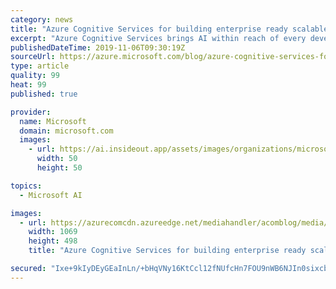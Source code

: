 ```yaml
---
category: news
title: "Azure Cognitive Services for building enterprise ready scalable AI solutions"
excerpt: "Azure Cognitive Services brings AI within reach of every developer without requiring machine learning expertise. All it takes is an API call to embed the ability to see, hear, speak, understand, and accelerate decision-making into your apps."
publishedDateTime: 2019-11-06T09:30:19Z
sourceUrl: https://azure.microsoft.com/blog/azure-cognitive-services-for-building-enterprise-ready-scalable-ai-solutions/
type: article
quality: 99
heat: 99
published: true

provider:
  name: Microsoft
  domain: microsoft.com
  images:
    - url: https://ai.insideout.app/assets/images/organizations/microsoft.com-50x50.jpg
      width: 50
      height: 50

topics:
  - Microsoft AI

images:
  - url: https://azurecomcdn.azureedge.net/mediahandler/acomblog/media/Default/blog/3d79a04d-7426-414c-bef9-529179a47d33.png
    width: 1069
    height: 498
    title: "Azure Cognitive Services for building enterprise ready scalable AI solutions"

secured: "Ixe+9kIyDEyGEaInLn/+bHqVNy16KtCcl12fNUfcHn7FOU9nWB6NJIn0sixcbnUJj6Yxb6F/Fi8wq+ZXUNe6t5jMm+6ZYsYyL5IRGtPToqAlEQ5nS2AAfLWosTfeX6lgjbXjL/W2IfTI6Xdc1TOm1QEfw8lUItEbb/ucr1lNNHB5svVrRWLsVi+u+CFj/GpqjkcoU98aq9TYxHKFAb7HLCLPzszUSpW4Kd2FqczIlSgE2h/J4KIPArb6tebpHSZyyRhs5SQ8Yp1L5VyTxqYe1w==;5xo7tlqwDCX9ifAmhkXBwg=="
---
```


